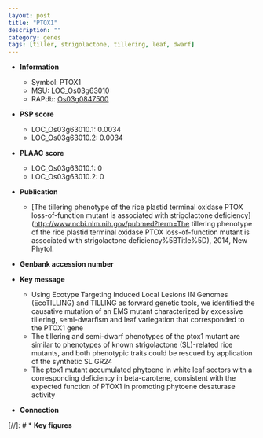 ```yaml
---
layout: post
title: "PTOX1"
description: ""
category: genes
tags: [tiller, strigolactone, tillering, leaf, dwarf]
---
```


* **Information**  
    + Symbol: PTOX1  
    + MSU: [LOC_Os03g63010](http://rice.plantbiology.msu.edu/cgi-bin/ORF_infopage.cgi?orf=LOC_Os03g63010)  
    + RAPdb: [Os03g0847500](http://rapdb.dna.affrc.go.jp/viewer/gbrowse_details/irgsp1?name=Os03g0847500)  

* **PSP score**  
    + LOC_Os03g63010.1: 0.0034 
    + LOC_Os03g63010.2: 0.0034 

* **PLAAC score**  
    + LOC_Os03g63010.1: 0 
    + LOC_Os03g63010.2: 0 

* **Publication**  
    + [The tillering phenotype of the rice plastid terminal oxidase PTOX loss-of-function mutant is associated with strigolactone deficiency](http://www.ncbi.nlm.nih.gov/pubmed?term=The tillering phenotype of the rice plastid terminal oxidase PTOX loss-of-function mutant is associated with strigolactone deficiency%5BTitle%5D), 2014, New Phytol.

* **Genbank accession number**  

* **Key message**  
    + Using Ecotype Targeting Induced Local Lesions IN Genomes (EcoTILLING) and TILLING as forward genetic tools, we identified the causative mutation of an EMS mutant characterized by excessive tillering, semi-dwarfism and leaf variegation that corresponded to the PTOX1 gene
    + The tillering and semi-dwarf phenotypes of the ptox1 mutant are similar to phenotypes of known strigolactone (SL)-related rice mutants, and both phenotypic traits could be rescued by application of the synthetic SL GR24
    + The ptox1 mutant accumulated phytoene in white leaf sectors with a corresponding deficiency in beta-carotene, consistent with the expected function of PTOX1 in promoting phytoene desaturase activity

* **Connection**  

[//]: # * **Key figures**  


